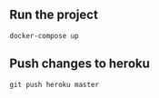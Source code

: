 ## Run the project

```shell
docker-compose up
```


## Push changes to heroku

```shell
git push heroku master
```